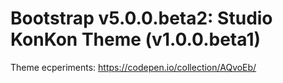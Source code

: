 # Bootstrap v5.0.0.beta2: Studio KonKon Theme (v1.0.0.beta1)

Theme ecperiments: https://codepen.io/collection/AQvoEb/
